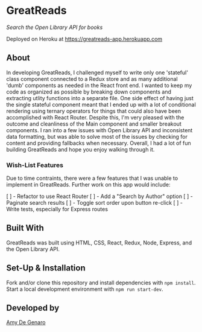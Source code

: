# GreatReads

_Search the Open Library API for books_

Deployed on Heroku at https://greatreads-app.herokuapp.com

## About

In developing GreatReads, I challenged myself to write only one 'stateful' class component connected to a Redux store and as many additional 'dumb' components as needed in the React front end. I wanted to keep my code as organized as possible by breaking down components and extracting utlity functions into a separate file. One side effect of having just the single stateful component meant that I ended up with a lot of conditional rendering using ternary operators for things that could also have been accomplished with React Router. Despite this, I'm very pleased with the outcome and cleanliness of the Main component and smaller breakout components. I ran into a few issues with Open Library API and inconsistent data formatting, but was able to solve most of the issues by checking for content and providing fallbacks when necessary. Overall, I had a lot of fun building GreatReads and hope you enjoy walking through it.

### Wish-List Features

Due to time contraints, there were a few features that I was unable to implement in GreatReads. Further work on this app would include:

[ ] - Refactor to use React Router
[ ] - Add a "Search by Author" option
[ ] - Paginate search results
[ ] - Toggle sort order upon button re-click
[ ] - Write tests, especially for Express routes

## Built With

GreatReads was built using HTML, CSS, React, Redux, Node, Express, and the Open Library API.

## Set-Up & Installation

Fork and/or clone this repository and install dependencies with `npm install`. Start a local development environment with `npm run start-dev`.

## Developed by

[Amy De Genaro](https://github.com/amydegenaro)
